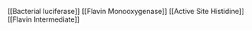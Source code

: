 [[Bacterial luciferase]]
[[Flavin Monooxygenase]]
[[Active Site Histidine]]
[[Flavin Intermediate]]
